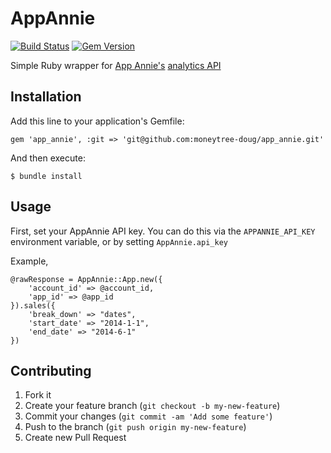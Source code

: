 # AppAnnie

[![Build Status](https://travis-ci.org/modeset/app_annie.png)](https://travis-ci.org/modeset/app_annie)
[![Gem Version](https://badge.fury.io/rb/app_annie.png)](http://badge.fury.io/rb/app_annie)

Simple Ruby wrapper for [App Annie's](http://www.appannie.com/) [analytics API](http://support.appannie.com/categories/20082753-Analytics-API)

## Installation

Add this line to your application's Gemfile:

    gem 'app_annie', :git => 'git@github.com:moneytree-doug/app_annie.git'

And then execute:

    $ bundle install

## Usage

First, set your AppAnnie API key. You can do this via the `APPANNIE_API_KEY` environment variable, or by setting `AppAnnie.api_key`

Example,

	@rawResponse = AppAnnie::App.new({ 
		'account_id' => @account_id,
		'app_id' => @app_id 
	}).sales({
		'break_down' => "dates",
		'start_date' => "2014-1-1",
		'end_date' => "2014-6-1"
	})

## Contributing

1. Fork it
2. Create your feature branch (`git checkout -b my-new-feature`)
3. Commit your changes (`git commit -am 'Add some feature'`)
4. Push to the branch (`git push origin my-new-feature`)
5. Create new Pull Request
